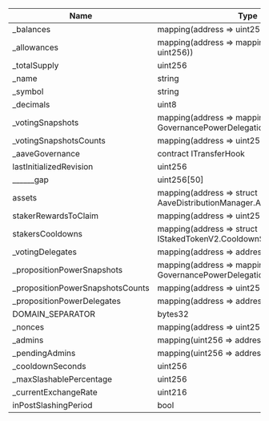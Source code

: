 | Name                             | Type                                                                                   | Slot | Offset | Bytes | Contract                                      |
|----------------------------------|----------------------------------------------------------------------------------------|------|--------|-------|-----------------------------------------------|
| _balances                        | mapping(address => uint256)                                                            | 0    | 0      | 32    | src/contracts/StakedTokenV3.sol:StakedTokenV3 |
| _allowances                      | mapping(address => mapping(address => uint256))                                        | 1    | 0      | 32    | src/contracts/StakedTokenV3.sol:StakedTokenV3 |
| _totalSupply                     | uint256                                                                                | 2    | 0      | 32    | src/contracts/StakedTokenV3.sol:StakedTokenV3 |
| _name                            | string                                                                                 | 3    | 0      | 32    | src/contracts/StakedTokenV3.sol:StakedTokenV3 |
| _symbol                          | string                                                                                 | 4    | 0      | 32    | src/contracts/StakedTokenV3.sol:StakedTokenV3 |
| _decimals                        | uint8                                                                                  | 5    | 0      | 1     | src/contracts/StakedTokenV3.sol:StakedTokenV3 |
| _votingSnapshots                 | mapping(address => mapping(uint256 => struct GovernancePowerDelegationERC20.Snapshot)) | 6    | 0      | 32    | src/contracts/StakedTokenV3.sol:StakedTokenV3 |
| _votingSnapshotsCounts           | mapping(address => uint256)                                                            | 7    | 0      | 32    | src/contracts/StakedTokenV3.sol:StakedTokenV3 |
| _aaveGovernance                  | contract ITransferHook                                                                 | 8    | 0      | 20    | src/contracts/StakedTokenV3.sol:StakedTokenV3 |
| lastInitializedRevision          | uint256                                                                                | 9    | 0      | 32    | src/contracts/StakedTokenV3.sol:StakedTokenV3 |
| ______gap                        | uint256[50]                                                                            | 10   | 0      | 1600  | src/contracts/StakedTokenV3.sol:StakedTokenV3 |
| assets                           | mapping(address => struct AaveDistributionManager.AssetData)                           | 60   | 0      | 32    | src/contracts/StakedTokenV3.sol:StakedTokenV3 |
| stakerRewardsToClaim             | mapping(address => uint256)                                                            | 61   | 0      | 32    | src/contracts/StakedTokenV3.sol:StakedTokenV3 |
| stakersCooldowns                 | mapping(address => struct IStakedTokenV2.CooldownSnapshot)                             | 62   | 0      | 32    | src/contracts/StakedTokenV3.sol:StakedTokenV3 |
| _votingDelegates                 | mapping(address => address)                                                            | 63   | 0      | 32    | src/contracts/StakedTokenV3.sol:StakedTokenV3 |
| _propositionPowerSnapshots       | mapping(address => mapping(uint256 => struct GovernancePowerDelegationERC20.Snapshot)) | 64   | 0      | 32    | src/contracts/StakedTokenV3.sol:StakedTokenV3 |
| _propositionPowerSnapshotsCounts | mapping(address => uint256)                                                            | 65   | 0      | 32    | src/contracts/StakedTokenV3.sol:StakedTokenV3 |
| _propositionPowerDelegates       | mapping(address => address)                                                            | 66   | 0      | 32    | src/contracts/StakedTokenV3.sol:StakedTokenV3 |
| DOMAIN_SEPARATOR                 | bytes32                                                                                | 67   | 0      | 32    | src/contracts/StakedTokenV3.sol:StakedTokenV3 |
| _nonces                          | mapping(address => uint256)                                                            | 68   | 0      | 32    | src/contracts/StakedTokenV3.sol:StakedTokenV3 |
| _admins                          | mapping(uint256 => address)                                                            | 69   | 0      | 32    | src/contracts/StakedTokenV3.sol:StakedTokenV3 |
| _pendingAdmins                   | mapping(uint256 => address)                                                            | 70   | 0      | 32    | src/contracts/StakedTokenV3.sol:StakedTokenV3 |
| _cooldownSeconds                 | uint256                                                                                | 71   | 0      | 32    | src/contracts/StakedTokenV3.sol:StakedTokenV3 |
| _maxSlashablePercentage          | uint256                                                                                | 72   | 0      | 32    | src/contracts/StakedTokenV3.sol:StakedTokenV3 |
| _currentExchangeRate             | uint216                                                                                | 73   | 0      | 27    | src/contracts/StakedTokenV3.sol:StakedTokenV3 |
| inPostSlashingPeriod             | bool                                                                                   | 73   | 27     | 1     | src/contracts/StakedTokenV3.sol:StakedTokenV3 |
